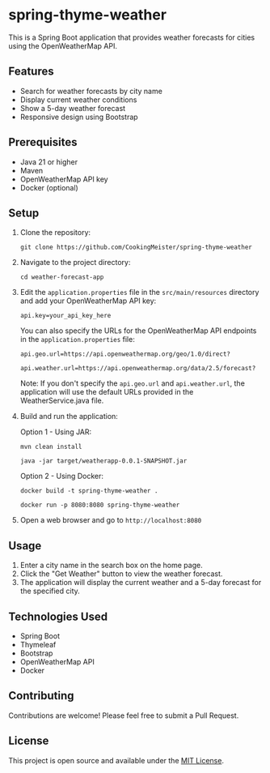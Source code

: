 # spring-thyme-weather

This is a Spring Boot application that provides weather forecasts for cities using the OpenWeatherMap API.

## Features

- Search for weather forecasts by city name
- Display current weather conditions
- Show a 5-day weather forecast
- Responsive design using Bootstrap

## Prerequisites

- Java 21 or higher
- Maven
- OpenWeatherMap API key
- Docker (optional)

## Setup

1. Clone the repository:

   `git clone https://github.com/CookingMeister/spring-thyme-weather`

2. Navigate to the project directory:

   `cd weather-forecast-app`

3. Edit the `application.properties` file in the `src/main/resources` directory and add your OpenWeatherMap API key:

   `api.key=your_api_key_here`

   You can also specify the URLs for the OpenWeatherMap API endpoints in the `application.properties` file:

   `api.geo.url=https://api.openweathermap.org/geo/1.0/direct?`

   `api.weather.url=https://api.openweathermap.org/data/2.5/forecast?`

   Note: If you don't specify the `api.geo.url` and `api.weather.url`, the application will use the default URLs provided in the WeatherService.java file.

4. Build and run the application:

   Option 1 - Using JAR:

   `mvn clean install`

   `java -jar target/weatherapp-0.0.1-SNAPSHOT.jar`

   Option 2 - Using Docker:

   `docker build -t spring-thyme-weather .`

   `docker run -p 8080:8080 spring-thyme-weather`

5. Open a web browser and go to `http://localhost:8080`

## Usage

1. Enter a city name in the search box on the home page.
2. Click the "Get Weather" button to view the weather forecast.
3. The application will display the current weather and a 5-day forecast for the specified city.

## Technologies Used

- Spring Boot
- Thymeleaf
- Bootstrap
- OpenWeatherMap API
- Docker

## Contributing

Contributions are welcome! Please feel free to submit a Pull Request.

## License

This project is open source and available under the [MIT License](LICENSE).
